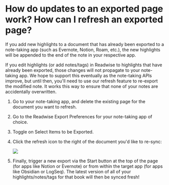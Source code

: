 # How do updates to an exported page work? How can I refresh an exported page?

If you add new highlights to a document that has already been exported to a note-taking app (such as Evernote, Notion, Roam, etc.), the new highlights will be appended to the end of the note in your respective app.

If you edit highlights (or add notes/tags) in Readwise to highlights that have already been exported, those changes will not propagate to your note-taking app. We hope to support this eventually as the note-taking APIs improve, but until then, you'll need to use our refresh feature to re-export the modified note. It works this way to ensure that none of your notes are accidentally overwritten.

1. Go to your note-taking app, and delete the existing page for the document you want to refresh.
2. Go to the Readwise Export Preferences for your note-taking app of choice.
3. Toggle on Select Items to be Exported.
4.  Click the refresh icon to the right of the document you'd like to re-sync:

    ![](https://d33v4339jhl8k0.cloudfront.net/docs/assets/5eb8cc86042863474d1a75fd/images/65d674b0e3adc6007de13d78/file-2zQ3LL78j5.png)
5. Finally, trigger a new export via the Start button at the top of the page (for apps like Notion or Evernote) or from within the target app (for apps like Obsidian or LogSeq). The latest version of all of your highlights/notes/tags for that book will then be synced fresh!
